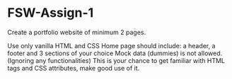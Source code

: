 # FSW-Assign-1

Create a portfolio website of minimum 2 pages.

Use only vanilla HTML and CSS
Home page should include: a header, a footer and 3 sections of your choice
Mock data (dummies) is not allowed. (Ignoring any functionalities)
This is your chance to get familiar with HTML tags and CSS attributes, make good use of it.
